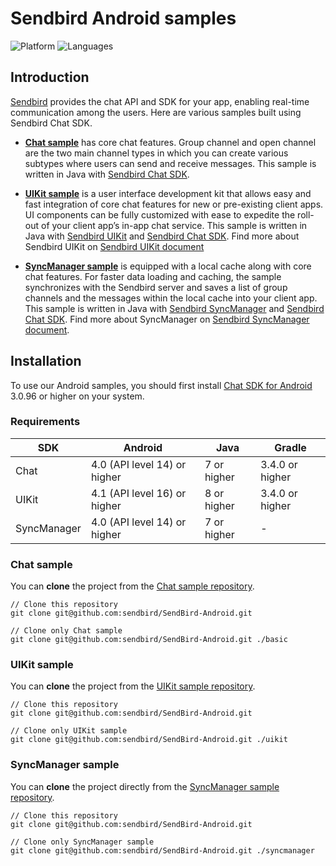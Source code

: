 # Sendbird Android samples
![Platform](https://img.shields.io/badge/platform-ANDROID-orange.svg)
![Languages](https://img.shields.io/badge/language-JAVA-orange.svg)

## Introduction

[Sendbird](https://sendbird.com) provides the chat API and SDK for your app, enabling real-time communication among the users. Here are various samples built using Sendbird Chat SDK.

- [**Chat sample**](#chat-sample) has core chat features. Group channel and open channel are the two main channel types in which you can create various subtypes where users can send and receive messages. This sample is written in Java with [Sendbird Chat SDK](https://github.com/sendbird/SendBird-SDK-Android/tree/master/com/sendbird/sdk/sendbird-android-sdk).

- [**UIKit sample**](#uikit-sample) is a user interface development kit that allows easy and fast integration of core chat features for new or pre-existing client apps. UI components can be fully customized with ease to expedite the roll-out of your client app’s in-app chat service. This sample is written in Java with [Sendbird UIKit](https://github.com/sendbird/SendBird-Android/tree/master/uikit) and [Sendbird Chat SDK](https://github.com/sendbird/SendBird-SDK-Android/tree/master/com/sendbird/sdk/sendbird-android-sdk). Find more about Sendbird UIKit on [Sendbird UIKit document](https://docs.sendbird.com/android/ui_kit_getting_started)

- [**SyncManager sample**](#syncmanager-sample) is equipped with a local cache along with core chat features. For faster data loading and caching, the sample synchronizes with the Sendbird server and saves a list of group channels and the messages within the local cache into your client app. This sample is written in Java with [Sendbird SyncManager](https://github.com/sendbird/sendbird-syncmanager-android) and [Sendbird Chat SDK](https://github.com/sendbird/SendBird-SDK-Android/tree/master/com/sendbird/sdk/sendbird-android-sdk). Find more about SyncManager on [Sendbird SyncManager document](https://docs.sendbird.com/android/sync_manager_getting_started).

## Installation

To use our Android samples, you should first install [Chat SDK for Android](https://github.com/sendbird/SendBird-SDK-Android/tree/master/com/sendbird/sdk/sendbird-android-sdk) 3.0.96 or higher on your system.

### Requirements

|SDK|Android|Java|Gradle| 
|---|---|---|---|
|Chat|4.0 (API level 14) or higher|7 or higher|3.4.0 or higher |
|UIKit|4.1 (API level 16) or higher|8 or higher|3.4.0 or higher |
|SyncManager|4.0 (API level 14) or higher|7 or higher|-|


### Chat sample

You can **clone** the project from the [Chat sample repository](https://github.com/sendbird/SendBird-Android). 

```
// Clone this repository
git clone git@github.com:sendbird/SendBird-Android.git  

// Clone only Chat sample
git clone git@github.com:sendbird/SendBird-Android.git ./basic
```

### UIKit sample

You can **clone** the project from the [UIKit sample repository](https://github.com/sendbird/SendBird-Android/tree/master/uikit).

```
// Clone this repository
git clone git@github.com:sendbird/SendBird-Android.git

// Clone only UIKit sample
git clone git@github.com:sendbird/SendBird-Android.git ./uikit
```

### SyncManager sample

You can **clone** the project directly from the [SyncManager sample repository](https://github.com/sendbird/SendBird-Android/tree/master/syncmanager).

```
// Clone this repository
git clone git@github.com:sendbird/SendBird-Android.git

// Clone only SyncManager sample
git clone git@github.com:sendbird/SendBird-Android.git ./syncmanager
```
